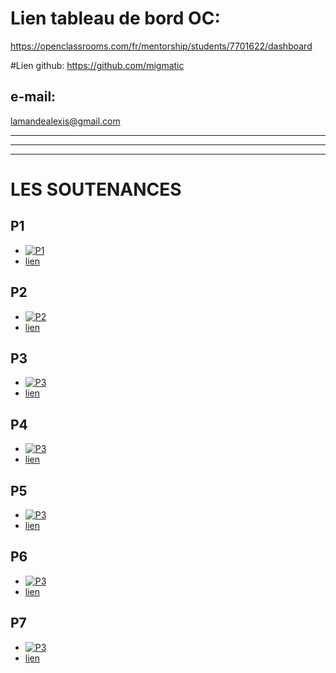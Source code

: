 # Lien tableau de bord OC: 
https://openclassrooms.com/fr/mentorship/students/7701622/dashboard

#Lien github: 
https://github.com/migmatic

## e-mail: 
lamandealexis@gmail.com

---
---
---

# LES SOUTENANCES

## P1
- [![P1](https://camo.githubusercontent.com/7dff6c80fcd48e7399dec96a0aee46d31ef4df98b1d1a285801b9e99977d693e/68747470733a2f2f692e696d6775722e636f6d2f764b62324631422e706e67)](https://oc-visio-archive.s3.eu-west-1.amazonaws.com/46969134/53f87690-224c-4ded-b4e2-9f9f2b3643bd/archive.mp4?X-Amz-Content-Sha256=UNSIGNED-PAYLOAD&X-Amz-Algorithm=AWS4-HMAC-SHA256&X-Amz-Credential=AKIAJ3OEUN7A5K7BWS3Q%2F20220619%2Feu-west-1%2Fs3%2Faws4_request&X-Amz-Date=20220619T113754Z&X-Amz-SignedHeaders=host&X-Amz-Expires=3600&X-Amz-Signature=4cf373f9d8f7e24cda3f237a348c3c0ca7efd1f1d862a073a212b86bdbb28b4e "P1")
- [lien](https://openclassrooms.com/fr/users/7701622/paths/185/projects/746/project-evaluation)

## P2
- [![P2](https://camo.githubusercontent.com/7dff6c80fcd48e7399dec96a0aee46d31ef4df98b1d1a285801b9e99977d693e/68747470733a2f2f692e696d6775722e636f6d2f764b62324631422e706e67)](https://www.youtube.com/watch?v=J7PTwkZ-kOU&ab_channel=WilfriedMambou "P2")
- [lien](https://openclassrooms.com/fr/users/7701622/paths/185//projects/639/project-evaluation)

## P3
- [![P3](https://camo.githubusercontent.com/7dff6c80fcd48e7399dec96a0aee46d31ef4df98b1d1a285801b9e99977d693e/68747470733a2f2f692e696d6775722e636f6d2f764b62324631422e706e67)](https://oc-visio-archive.s3.eu-west-1.amazonaws.com/46969134/f3ea01d0-e24b-4408-8483-8c000cb22820/archive.mp4?X-Amz-Content-Sha256=UNSIGNED-PAYLOAD&X-Amz-Algorithm=AWS4-HMAC-SHA256&X-Amz-Credential=AKIAJ3OEUN7A5K7BWS3Q%2F20220619%2Feu-west-1%2Fs3%2Faws4_request&X-Amz-Date=20220619T113757Z&X-Amz-SignedHeaders=host&X-Amz-Expires=3600&X-Amz-Signature=6fce53ede052669abe3d06a1dfa3d486d1c8ff825c9d859f55f895e0fa807df2 "P3")
- [lien](https://openclassrooms.com/fr/users/7701622/paths/185//projects/637/project-evaluation)

## P4
- [![P3](https://camo.githubusercontent.com/7dff6c80fcd48e7399dec96a0aee46d31ef4df98b1d1a285801b9e99977d693e/68747470733a2f2f692e696d6775722e636f6d2f764b62324631422e706e67)]( "P4")
- [lien](https://openclassrooms.com/fr/users/7701622/paths/185//projects/XXXXXX/project-evaluation)


## P5
- [![P3](https://camo.githubusercontent.com/7dff6c80fcd48e7399dec96a0aee46d31ef4df98b1d1a285801b9e99977d693e/68747470733a2f2f692e696d6775722e636f6d2f764b62324631422e706e67)]( "P5")
- [lien](https://openclassrooms.com/fr/users/7701622/paths/185//projects/XXXXXX/project-evaluation)

## P6
- [![P3](https://camo.githubusercontent.com/7dff6c80fcd48e7399dec96a0aee46d31ef4df98b1d1a285801b9e99977d693e/68747470733a2f2f692e696d6775722e636f6d2f764b62324631422e706e67)]( "P6")
- [lien](https://openclassrooms.com/fr/users/7701622/paths/185//projects/XXXXXX/project-evaluation)


## P7
- [![P3](https://camo.githubusercontent.com/7dff6c80fcd48e7399dec96a0aee46d31ef4df98b1d1a285801b9e99977d693e/68747470733a2f2f692e696d6775722e636f6d2f764b62324631422e706e67)]( "P7")
- [lien](https://openclassrooms.com/fr/users/7701622/paths/185//projects/XXXXXX/project-evaluation)


